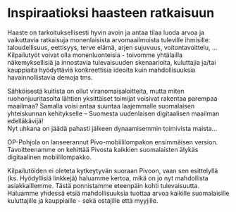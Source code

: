 Inspiraatioksi haasteen ratkaisuun
==================================

Haaste on tarkoituksellisesti hyvin avoin ja antaa tilaa luoda arvoa ja
vaikuttavia ratkaisuja monenlaisista arvomaailmoista tuleville ihmisille:
taloudellisuus, eettisyys, terve elämä, arjen sujuvuus, voitontavoittelu, …
Kilpailutyöt voivat olla monenluonteisia - toivomme yhtälailla näkemyksellisiä
ja innostavia tulevaisuuden skenaarioita, kuluttajia ja/tai kauppiaita
hyödyttäviä konkreettisia ideoita kuin mahdollisuuksia havainnollistavia
demoja tms.

Sähköisestä kuitista on ollut viranomaisaloitteita, mutta miten
ruohonjuuritasolta lähtien yksittäiset toimijat voisivat rakentaa parempaa
maailmaa? Samalla voisi antaa suuntaa laajemmalle suomalaisen yhteiskunnan
kehitykselle – Suomesta uudenlaisen digitaalisen maailman edelläkävijä!  
Nyt uhkana on jäädä pahasti jälkeen dynaamisemmin toimivista maista…

OP-Pohjola on lanseerannut Pivo-mobiililompakon ensimmäisen version.
Tavoitteenamme on kehittää Pivosta kaikkien suomalaisten älykäs digitaalinen
mobiililompakko. 

Kilpailutöiden ei oleteta kytkeytyvän suoraan Pivoon, vaan sen esittelyllä
(ks. Hyödyllisiä linkkejä) haluamme kertoa, mikä on jo nyt mahdollista
asiakkaillemme. Tästä ponnistamme eteenpäin kohti tulevaisuutta. Haluamme
yhdessä etsiä mahdollisuuksia tuottaa arvoa kaikille suomalaisille kuluttajille
ja kauppiaille - sekä ostajille että myyjille.
